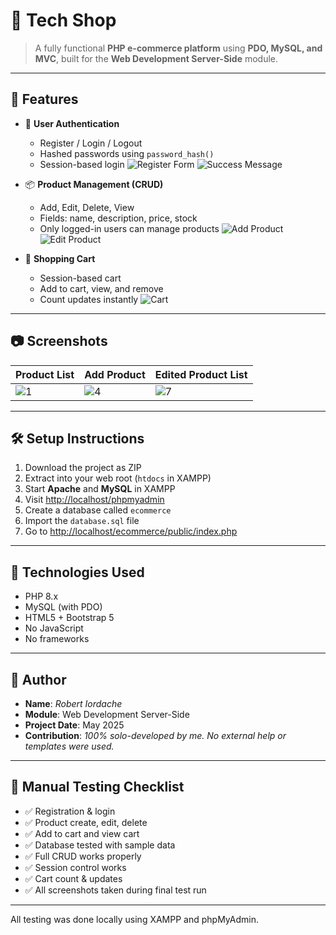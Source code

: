 # 🛒 Tech Shop

> A fully functional **PHP e-commerce platform** using **PDO, MySQL, and MVC**, built for the **Web Development Server-Side** module.

---

## 🚀 Features

* 🔐 **User Authentication**

  * Register / Login / Logout
  * Hashed passwords using `password_hash()`
  * Session-based login
    ![Register Form](https://cdn.discordapp.com/attachments/750389786438664272/1368606833841016893/2.png?ex=6818d5f0\&is=68178470\&hm=5bf9ba4bb64154afa41fd4c21d9896d1dfc9ecf7bf915a68dc1040025370276b&)
    ![Success Message](https://cdn.discordapp.com/attachments/750389786438664272/1368606834092408842/3.png?ex=6818d5f0\&is=68178470\&hm=fd806f90a3a17d352cf33ee52c80d199c333e1090b8099e282e67e2cba637e0c&)

* 📦 **Product Management (CRUD)**

  * Add, Edit, Delete, View
  * Fields: name, description, price, stock
  * Only logged-in users can manage products
    ![Add Product](https://cdn.discordapp.com/attachments/750389786438664272/1368606834377625600/4.png?ex=6818d5f0\&is=68178470\&hm=84222af96d84a138a58516ef84994b713cc4bd3d4980dc33eb20be8af05ce5ec&)
    ![Edit Product](https://cdn.discordapp.com/attachments/750389786438664272/1368606835182932009/6.png?ex=6818d5f0\&is=68178470\&hm=35ebb6880cee1490df8ef13b61d97786fc070355e997269bc3e1054ed752b09a&)

* 🛒 **Shopping Cart**

  * Session-based cart
  * Add to cart, view, and remove
  * Count updates instantly
    ![Cart](https://cdn.discordapp.com/attachments/750389786438664272/1368606834092408842/3.png?ex=6818d5f0\&is=68178470\&hm=fd806f90a3a17d352cf33ee52c80d199c333e1090b8099e282e67e2cba637e0c&)

---

## 📷 Screenshots

| Product List                                                                                                                                                                             | Add Product                                                                                                                                                                              | Edited Product List                                                                                                                                                                      |
| ---------------------------------------------------------------------------------------------------------------------------------------------------------------------------------------- | ---------------------------------------------------------------------------------------------------------------------------------------------------------------------------------------- | ---------------------------------------------------------------------------------------------------------------------------------------------------------------------------------------- |
| ![1](https://cdn.discordapp.com/attachments/750389786438664272/1368606833576640543/1.png?ex=6818d5f0\&is=68178470\&hm=62cb4056e5160081b8bddd085ccf643afead10caf882498f415084ea89d5df38&) | ![4](https://cdn.discordapp.com/attachments/750389786438664272/1368606834377625600/4.png?ex=6818d5f0\&is=68178470\&hm=84222af96d84a138a58516ef84994b713cc4bd3d4980dc33eb20be8af05ce5ec&) | ![7](https://cdn.discordapp.com/attachments/750389786438664272/1368606835657015380/7.png?ex=6818d5f1\&is=68178471\&hm=e51fd45012abf79e9075f3e998d841bd41627c8fd00e41af6e43f4e75e445dbc&) |

---

## 🛠️ Setup Instructions

1. Download the project as ZIP
2. Extract into your web root (`htdocs` in XAMPP)
3. Start **Apache** and **MySQL** in XAMPP
4. Visit [http://localhost/phpmyadmin](http://localhost/phpmyadmin)
5. Create a database called `ecommerce`
6. Import the `database.sql` file
7. Go to [http://localhost/ecommerce/public/index.php](http://localhost/ecommerce/public/index.php)

---

## 🔧 Technologies Used

* PHP 8.x
* MySQL (with PDO)
* HTML5 + Bootstrap 5
* No JavaScript
* No frameworks

---

## 👤 Author

* **Name**: *Robert Iordache*
* **Module**: Web Development Server-Side
* **Project Date**: May 2025
* **Contribution**: *100% solo-developed by me. No external help or templates were used.*

---

## 🧪 Manual Testing Checklist

* ✅ Registration & login
* ✅ Product create, edit, delete
* ✅ Add to cart and view cart
* ✅ Database tested with sample data
* ✅ Full CRUD works properly
* ✅ Session control works
* ✅ Cart count & updates
* ✅ All screenshots taken during final test run

---

All testing was done locally using XAMPP and phpMyAdmin.
